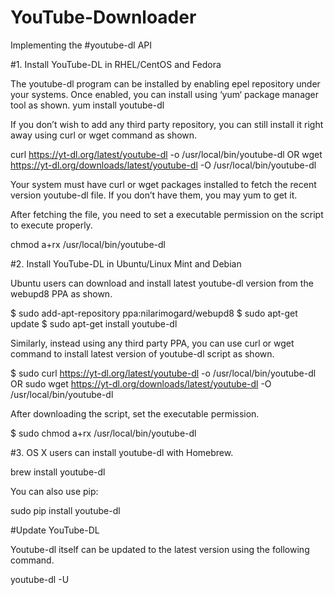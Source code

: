 # YouTube-Downloader
Implementing the #youtube-dl API

#1. Install YouTube-DL in RHEL/CentOS and Fedora

The youtube-dl program can be installed by enabling epel repository under your systems. Once enabled, you can install using ‘yum‘ package manager tool as shown.
yum install youtube-dl

If you don’t wish to add any third party repository, you can still install it right away using curl or wget command as shown.

curl https://yt-dl.org/latest/youtube-dl -o /usr/local/bin/youtube-dl
OR
wget https://yt-dl.org/downloads/latest/youtube-dl -O /usr/local/bin/youtube-dl

Your system must have curl or wget packages installed to fetch the recent version youtube-dl file. If you don’t have them, you may yum to get it.

After fetching the file, you need to set a executable permission on the script to execute properly.

chmod a+rx /usr/local/bin/youtube-dl


#2. Install YouTube-DL in Ubuntu/Linux Mint and Debian

Ubuntu users can download and install latest youtube-dl version from the webupd8 PPA as shown.

$ sudo add-apt-repository ppa:nilarimogard/webupd8
$ sudo apt-get update
$ sudo apt-get install youtube-dl

Similarly, instead using any third party PPA, you can use curl or wget command to install latest version of youtube-dl script as shown.

$ sudo curl https://yt-dl.org/latest/youtube-dl -o /usr/local/bin/youtube-dl
OR
sudo wget https://yt-dl.org/downloads/latest/youtube-dl -O /usr/local/bin/youtube-dl

After downloading the script, set the executable permission.

$ sudo chmod a+rx /usr/local/bin/youtube-dl


#3. OS X users can install youtube-dl with Homebrew.

brew install youtube-dl

You can also use pip:

sudo pip install youtube-dl


#Update YouTube-DL

Youtube-dl itself can be updated to the latest version using the following command.

youtube-dl -U

